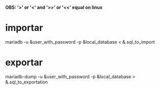 **OBS: '>' or '<' and '>>' or '<<' equal on linux**
# importar
mariadb -u &user_with_password -p &local_database < &.sql_to_import

# exportar
mariadb-dump -u &user_with_password -p &local_database > &.sql_to_exportation